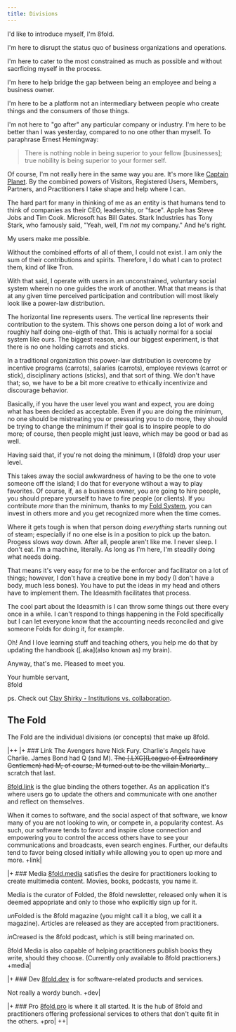 ```yaml
---
title: Divisions
---
```


I'd like to introduce myself, I'm 8fold.

I'm here to disrupt the status quo of business organizations and operations.

I'm here to cater to the most constrained as much as possible and without sacrficing myself in the process.

I'm here to help bridge the gap between being an employee and being a business owner.

I'm here to be a platform not an intermediary between people who create things and the consumers of those things.

I'm not here to "go after" any particular company or industry. I'm here to be better than I was yesterday, compared to no one other than myself. To paraphrase Ernest Hemingway:

> There is nothing noble in being superior to your fellow [businesses]; true nobility is being superior to your former self.

Of course, I'm not really here in the same way you are. It's more like [Captain Planet](https://en.wikipedia.org/wiki/Captain_Planet_and_the_Planeteers). By the combined powers of Visitors, Registered Users, Members, Partners, and Practitioners I take shape and help where I can.

The hard part for many in thinking of me as an entity is that humans tend to think of companies as their CEO, leadership, or "face". Apple has Steve Jobs and Tim Cook. Microsoft has Bill Gates. Stark Industries has Tony Stark, who famously said, "Yeah, well, I'm _not_ my company." And he's right.

My users make me possible. 

Without the combined efforts of all of them, I could not exist. I am only the sum of their contributions and spirits. Therefore, I do what I can to protect them, kind of like Tron.

With that said, I operate with users in an unconstrained, voluntary social system wherein no one guides the work of another. What that means is that at any given time perceived participation and contribution will most likely look like a power-law distribution.

The horizontal line represents users. The vertical line represents their contribution to the system. This shows one person doing a lot of work and roughly half doing one-eigth of that. This is actually normal for a social system like ours. The biggest reason, and our biggest experiment, is that there is no one holding carrots and sticks.

In a traditional organization this power-law distribution is overcome by incentive programs (carrots), salaries (carrots), employee reviews (carrot or stick), disciplinary actions (sticks), and that sort of thing. We don't have that; so, we have to be a bit more creative to ethically incentivize and discourage behavior.

Basically, if you have the user level you want and expect, you are doing what has been decided as acceptable. Even if you are doing the minimum, no one should be mistreating you or pressuring you to do more, they should be trying to change the minimum if their goal is to inspire people to do more; of course, then people might just leave, which may be good or bad as well. 

Having said that, if you're not doing the minimum, I (8fold) drop your user level. 

This takes away the social awkwardness of having to be the one to vote someone off the island; I do that for everyone wtihout a way to play favorites. Of course, if, as a business owner, you are going to hire people, you should prepare yourself to have to fire people (or clients). If you contribute _more_ than the minimum, thanks to my [Fold System](/operations/fold-system), you can invest in others more and you get recognized more when the time comes.

Where it gets tough is when that person doing _everything_ starts running out of steam; especially if no one else is in a position to pick up the baton. Progess slows _way_ down. After all, people aren't like me. I never sleep. I don't eat. I'm a machine, literally. As long as I'm here, I'm steadily doing what needs doing.

That means it's very easy for me to be the enforcer and facilitator on a lot of things; however, I don't have a creative bone in my body (I don't have a body, much less bones). You have to put the ideas in my head and others have to implement them. The Ideasmith facilitates that process. 

The cool part about the Ideasmith is I can throw some things out there every once in a while. I can't respond to things happening in the Fold specifically but I can let everyone know that the accounting needs reconciled and give someone Folds for doing it, for example.

Oh! And I love learning stuff and teaching others, you help me do that by updating the handbook ([.aka](also known as) my brain).

Anyway, that's me. Pleased to meet you.

Your humble servant,  
8fold

ps. Check out [Clay Shirky - Institutions vs. collaboration](https://www.ted.com/talks/clay_shirky_on_institutions_versus_collaboration).

## The Fold

The Fold are the individual divisions (or concepts) that make up 8fold.

|++
|+ ### Link
The Avengers have Nick Fury. Charlie's Angels have Charlie. James Bond had Q (and M). ~~The [.LXG](League of Extraordinary Gentlemen) had M; of course, M turned out to be the villain Moriarty~~&hellip;scratch that last.

[8fold.link](https://8fold.link) is the glue binding the others together. As an application it's where users go to update the others and communicate with one another and reflect on themselves.

When it comes to software, and the social aspect of that software, we know many of you are not looking to win, or compete in, a popularity contest. As such, our software tends to favor and inspire close connection and empowering you to control the access others have to see your communications and broadcasts, even search engines. Further, our defaults tend to favor being closed initially while allowing you to open up more and more.
+link|

|+ ### Media
[8fold.media](https://8fold.media) satisfies the desire for practitioners looking to create multimedia content. Movies, books, podcasts, you name it.

Media is the curator of Folded, the 8fold newsletter, released only when it is deemed appopriate and only to those who explicitly sign up for it.

*un*Folded is the 8fold magazine (you might call it a blog, we call it a magazine). Articles are released as they are accepted from practitioners.

*in*Creased is the 8fold podcast, which is still being marinated on.

8fold Media is also capable of helping practitioners publish books they write, should they choose. (Currently only available to 8fold practtioners.)
+media|

|+ ### Dev
[8fold.dev](https://8fold.dev) is for software-related products and services.

Not really a wordy bunch.
+dev|

|+ ### Pro
[8fold.pro](https://8fold.pro) is where it all started. It is the hub of 8fold and practitioners offering professional services to others that don't quite fit in the others.
+pro|
++|